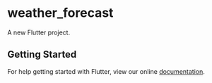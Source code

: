 # weather_forecast

A new Flutter project.

## Getting Started

For help getting started with Flutter, view our online
[documentation](https://flutter.io/).
